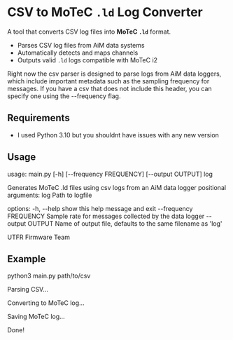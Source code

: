 # CSV to MoTeC `.ld` Log Converter

A tool that converts CSV log files into **MoTeC `.ld`** format.

- Parses CSV log files from AiM data systems
- Automatically detects and maps channels
- Outputs valid `.ld` logs compatible with MoTeC i2

Right now the csv parser is designed to parse logs from AiM data loggers, which include important metadata such as the sampling frequency for messages. If you have a csv that does not include this header, 
you can specify one using the --frequency flag. 

## Requirements
- I used Python 3.10 but you shouldnt have issues with any new version

## Usage
usage: main.py [-h] [--frequency FREQUENCY] [--output OUTPUT] log

Generates MoTeC .ld files using csv logs from an AiM data logger
positional arguments:
  log                   Path to logfile

options:
  -h, --help            show this help message and exit
  --frequency FREQUENCY
                        Sample rate for messages collected by the data logger
  --output OUTPUT       Name of output file, defaults to the same filename as 'log'

UTFR Firmware Team

## Example
python3 main.py path/to/csv

Parsing CSV...

Converting to MoTeC log...

Saving MoTeC log...

Done!
